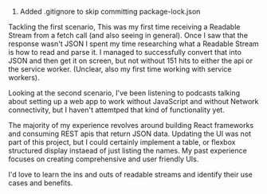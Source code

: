 1. Added .gitignore to skip committing package-lock.json

Tackling the first scenario, This was my first time receiving a Readable Stream from a fetch call (and also seeing in general). Once I saw that the response wasn't JSON I spent my time researching what a Readable Stream is how to read and parse it. I managed to successfully convert that into JSON and then get it on screen, but not without 151 hits to either the api or the service worker. (Unclear, also my first time working with service workers).

Looking at the second scenario, I've been listening to podcasts talking about setting up a web app to work without JavaScript and without Network connectivity, but I haven't attemtped that kind of functionality yet.

The majority of my experience revolves around building React frameworks and consuming REST apis that return JSON data. Updating the UI was not part of this project, but I could certainly implement a table, or flexbox structured display instaead of just listing the names. My past experience focuses on creating comprehensive and user friendly UIs.

I'd love to learn the ins and outs of readable streams and identify their use cases and benefits.
